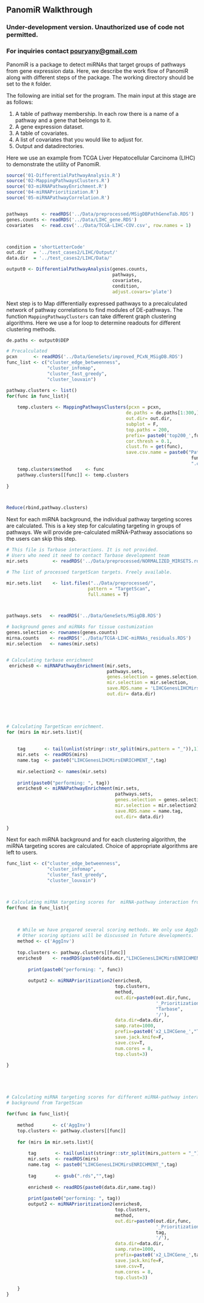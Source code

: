 PanomiR Walkthrough
-------------------

### Under-development version. Unauthorized use of code not permitted.

### For inquiries contact <a href="mailto:pouryany@gmail.com" class="email">pouryany@gmail.com</a>

PanomiR is a package to detect miRNAs that target groups of pathways
from gene expression data. Here, we describe the work flow of PanomiR
along with different steps of the package. The working directory should
be set to the `R` folder.

The following are initial set for the program. The main input at this
stage are as follows:

1.  A table of pathway membership. In each row there is a name of a
    pathway and a gene that belongs to it.
2.  A gene expression dataset.
3.  A table of covariates.
4.  A list of covariates that you would like to adjust for.
5.  Output and datadirectories.

Here we use an example from TCGA Liver Hepatocellular Carcinoma (LIHC)
to demonstrate the utility of PanomiR.

``` r
source('01-DifferentialPathwayAnalysis.R')
source('02-MappingPathwaysClusters.R')
source('03-miRNAPathwayEnrichment.R')
source('04-miRNAPrioritization.R')
source('05-miRNAPathwayCorrelation.R')


pathways     <- readRDS('../Data/preprocessed/MSigDBPathGeneTab.RDS')
genes.counts <- readRDS('../Data/LIHC_gene.RDS')
covariates   <- read.csv('../Data/TCGA-LIHC-COV.csv', row.names = 1)



condition = 'shortLetterCode'
out.dir   = '../test_cases2/LIHC/Output/'
data.dir  = '../test_cases2/LIHC/Data/'

output0 <- DifferentialPathwayAnalysis(genes.counts,
                                       pathways,
                                       covariates,
                                       condition,
                                       adjust.covars='plate')
```

Next step is to Map differentially expressed pathways to a precalculated
network of pathway correlations to find modules of DE-pathways. The
function `MappingPathwayClusters` can take different graph clustering
algorithms. Here we use a for loop to determine readouts for different
clustering methods.

``` r
de.paths <- output0$DEP

# Precalculated
pcxn      <- readRDS('../Data/GeneSets/improved_PCxN_MSigDB.RDS')
func_list <- c("cluster_edge_betweenness",
               "cluster_infomap",
               "cluster_fast_greedy",
               "cluster_louvain")

pathway.clusters <- list()
for(func in func_list){
    
    temp.clusters <- MappingPathwaysClusters(pcxn = pcxn, 
                                            de.paths = de.paths[1:300,],
                                            out.dir= out.dir,
                                            subplot = F, 
                                            top.paths = 200,
                                            prefix= paste0('top200_',func),
                                            cor.thresh = 0.1,
                                            clust.fn = get(func),
                                            save.csv.name = paste0("Pathways_",
                                                                    func,
                                                                    ".csv"))
    temp.clusters$method     <- func
    pathway.clusters[[func]] <- temp.clusters
    
}



Reduce(rbind,pathway.clusters)
```

Next for each miRNA background, the individual pathway targeting scores
are calculated. This is a key step for calculating targeting in groups
of pathways. We will provide pre-calculated miRNA-Pathway associations
so the users can skip this step.

``` r
# This file is Tarbase interactions. It is not provided. 
# Users who need it need to contact Tarbase development team
mir.sets         <- readRDS('../Data/preprocessed/NORMALIZED_MIRSETS.rds')

# The list of processed targetScan targets. Freely available. 

mir.sets.list    <- list.files("../Data/preprocessed/",
                              pattern = "TargetScan",
                              full.names = T)



pathways.sets   <- readRDS('../Data/GeneSets/MSigDB.RDS')

# background genes and miRNAs for tissue costumization
genes.selection <- rownames(genes.counts)
mirna.counts    <- readRDS('../Data/TCGA-LIHC-miRNAs_residuals.RDS')
mir.selection   <- names(mir.sets)


# Calculating tarbase enrichment
 enriches0 <- miRNAPathwayEnrichment(mir.sets,
                                     pathways.sets,
                                     genes.selection = genes.selection,
                                     mir.selection = mir.selection,
                                     save.RDS.name = 'LIHCGenesLIHCMirsENRICHMENT_Tarbase.RDS',
                                     out.dir= data.dir)
 




# Calculating TargetScan enrichment.
for (mirs in mir.sets.list){
    
  
    tag       <- tail(unlist(stringr::str_split(mirs,pattern = "_")),1)
    mir.sets  <- readRDS(mirs)
    name.tag  <- paste0("LIHCGenesLIHCMirsENRICHMENT_",tag)
    
    mir.selection2 <- names(mir.sets)
    
    print(paste0("performing: ", tag))
    enriches0 <- miRNAPathwayEnrichment(mir.sets,
                                        pathways.sets,
                                        genes.selection = genes.selection,
                                        mir.selection = mir.selection2,
                                        save.RDS.name = name.tag,
                                        out.dir= data.dir)
    
}
```

Next for each miRNA background and for each clustering algorithm, the
miRNA targeting scores are calculated. Choice of appropriate algorithms
are left to users.

``` r
func_list <- c("cluster_edge_betweenness",
               "cluster_infomap",
               "cluster_fast_greedy",
               "cluster_louvain")



# Calculating miRNA targeting scores for  miRNA-pathway interaction from Tarbase
for(func in func_list){
    
   

    # While we have prepared several scoring methods. We only use AggInv.
    # Other scoring options will be discussed in future developments.
    method <- c('AggInv')
    
    top.clusters <- pathway.clusters[[func]]
    enriches0    <- readRDS(paste0(data.dir,"LIHCGenesLIHCMirsENRICHMENT_Tarbase.RDS"))
    
        print(paste0("performing: ", func))
        
        output2 <- miRNAPrioritization2(enriches0,
                                        top.clusters,
                                        method,
                                        out.dir=paste0(out.dir,func,
                                                       '_Prioritization_',
                                                       "Tarbase",
                                                       '/'),
                                        data.dir=data.dir,
                                        samp.rate=1000,
                                        prefix=paste0('x2_LIHCGene_',"Tarbase"),
                                        save.jack.knife=F,
                                        save.csv=T,
                                        num.cores = 8,
                                        top.clust=3)

}





# Calculating miRNA targeting scores for different miRNA-pathway interaction 
# background from TargetScan

for(func in func_list){
    
    method       <- c('AggInv')
    top.clusters <- pathway.clusters[[func]]
    
    for (mirs in mir.sets.list){
        
        tag       <- tail(unlist(stringr::str_split(mirs,pattern = "_")),1)
        mir.sets  <- readRDS(mirs)
        name.tag  <- paste0("LIHCGenesLIHCMirsENRICHMENT_",tag)
        
        tag       <- gsub(".rds","",tag)
        
        enriches0 <- readRDS(paste0(data.dir,name.tag))
        
        print(paste0("performing: ", tag))
        output2 <- miRNAPrioritization2(enriches0,
                                        top.clusters,
                                        method,
                                        out.dir=paste0(out.dir,func,
                                                       '_Prioritization_',
                                                       tag,
                                                       '/'),
                                        data.dir=data.dir,
                                        samp.rate=1000,
                                        prefix=paste0('x2_LIHCGene_',tag),
                                        save.jack.knife=F,
                                        save.csv=T,
                                        num.cores = 8,
                                        top.clust=3)
        
    }
}
```
